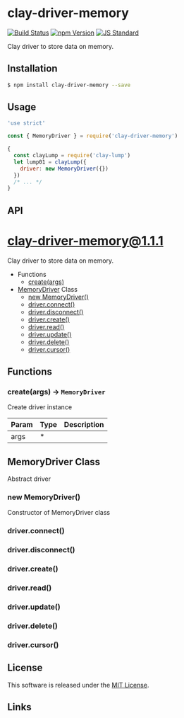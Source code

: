 clay-driver-memory
==========

<!---
This file is generated by ape-tmpl. Do not update manually.
--->

<!-- Badge Start -->
<a name="badges"></a>

[![Build Status][bd_travis_com_shield_url]][bd_travis_com_url]
[![npm Version][bd_npm_shield_url]][bd_npm_url]
[![JS Standard][bd_standard_shield_url]][bd_standard_url]

[bd_repo_url]: https://github.com/realglobe-Inc/clay-driver-memory
[bd_travis_url]: http://travis-ci.org/realglobe-Inc/clay-driver-memory
[bd_travis_shield_url]: http://img.shields.io/travis/realglobe-Inc/clay-driver-memory.svg?style=flat
[bd_travis_com_url]: http://travis-ci.com/realglobe-Inc/clay-driver-memory
[bd_travis_com_shield_url]: https://api.travis-ci.com/realglobe-Inc/clay-driver-memory.svg?token=aeFzCpBZebyaRijpCFmm
[bd_license_url]: https://github.com/realglobe-Inc/clay-driver-memory/blob/master/LICENSE
[bd_codeclimate_url]: http://codeclimate.com/github/realglobe-Inc/clay-driver-memory
[bd_codeclimate_shield_url]: http://img.shields.io/codeclimate/github/realglobe-Inc/clay-driver-memory.svg?style=flat
[bd_codeclimate_coverage_shield_url]: http://img.shields.io/codeclimate/coverage/github/realglobe-Inc/clay-driver-memory.svg?style=flat
[bd_gemnasium_url]: https://gemnasium.com/realglobe-Inc/clay-driver-memory
[bd_gemnasium_shield_url]: https://gemnasium.com/realglobe-Inc/clay-driver-memory.svg
[bd_npm_url]: http://www.npmjs.org/package/clay-driver-memory
[bd_npm_shield_url]: http://img.shields.io/npm/v/clay-driver-memory.svg?style=flat
[bd_standard_url]: http://standardjs.com/
[bd_standard_shield_url]: https://img.shields.io/badge/code%20style-standard-brightgreen.svg

<!-- Badge End -->


<!-- Description Start -->
<a name="description"></a>

Clay driver to store data on memory.

<!-- Description End -->


<!-- Overview Start -->
<a name="overview"></a>



<!-- Overview End -->


<!-- Sections Start -->
<a name="sections"></a>

<!-- Section from "doc/guides/01.Installation.md.hbs" Start -->

<a name="section-doc-guides-01-installation-md"></a>

Installation
-----

```bash
$ npm install clay-driver-memory --save
```


<!-- Section from "doc/guides/01.Installation.md.hbs" End -->

<!-- Section from "doc/guides/02.Usage.md.hbs" Start -->

<a name="section-doc-guides-02-usage-md"></a>

Usage
---------

```javascript
'use strict'

const { MemoryDriver } = require('clay-driver-memory')

{
  const clayLump = require('clay-lump')
  let lump01 = clayLump({
    driver: new MemoryDriver({})
  })
  /* ... */
}

```


<!-- Section from "doc/guides/02.Usage.md.hbs" End -->

<!-- Section from "doc/guides/03.API.md.hbs" Start -->

<a name="section-doc-guides-03-a-p-i-md"></a>

API
---------

# clay-driver-memory@1.1.1

Clay driver to store data on memory.

+ Functions
  + [create(args)](#clay-driver-memory-function-create)
+ [MemoryDriver](clay-driver-memory-classes) Class
  + [new MemoryDriver()](#clay-driver-memory-classes-memory-driver-constructor)
  + [driver.connect()](#clay-driver-memory-classes-memory-driver-connect)
  + [driver.disconnect()](#clay-driver-memory-classes-memory-driver-disconnect)
  + [driver.create()](#clay-driver-memory-classes-memory-driver-create)
  + [driver.read()](#clay-driver-memory-classes-memory-driver-read)
  + [driver.update()](#clay-driver-memory-classes-memory-driver-update)
  + [driver.delete()](#clay-driver-memory-classes-memory-driver-delete)
  + [driver.cursor()](#clay-driver-memory-classes-memory-driver-cursor)

## Functions

<a class='md-heading-link' name="clay-driver-memory-function-create" ></a>

### create(args) -> `MemoryDriver`

Create driver instance

| Param | Type | Description |
| ----- | --- | -------- |
| args | * |  |



<a class='md-heading-link' name="clay-driver-memory-classes"></a>

## MemoryDriver Class

Abstract driver


<a class='md-heading-link' name="clay-driver-memory-classes-memory-driver-constructor" ></a>

### new MemoryDriver()

Constructor of MemoryDriver class



<a class='md-heading-link' name="clay-driver-memory-classes-memory-driver-connect" ></a>

### driver.connect()



<a class='md-heading-link' name="clay-driver-memory-classes-memory-driver-disconnect" ></a>

### driver.disconnect()



<a class='md-heading-link' name="clay-driver-memory-classes-memory-driver-create" ></a>

### driver.create()



<a class='md-heading-link' name="clay-driver-memory-classes-memory-driver-read" ></a>

### driver.read()



<a class='md-heading-link' name="clay-driver-memory-classes-memory-driver-update" ></a>

### driver.update()



<a class='md-heading-link' name="clay-driver-memory-classes-memory-driver-delete" ></a>

### driver.delete()



<a class='md-heading-link' name="clay-driver-memory-classes-memory-driver-cursor" ></a>

### driver.cursor()








<!-- Section from "doc/guides/03.API.md.hbs" End -->


<!-- Sections Start -->


<!-- LICENSE Start -->
<a name="license"></a>

License
-------
This software is released under the [MIT License](https://github.com/realglobe-Inc/clay-driver-memory/blob/master/LICENSE).

<!-- LICENSE End -->


<!-- Links Start -->
<a name="links"></a>

Links
------



<!-- Links End -->
